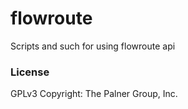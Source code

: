 # flowroute
Scripts and such for using flowroute api

### License

GPLv3
Copyright: The Palner Group, Inc.
